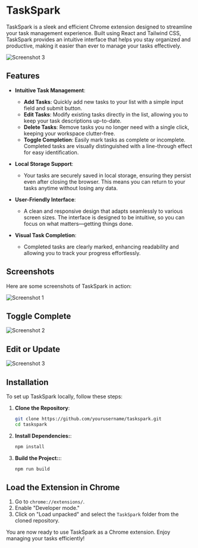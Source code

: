 # TaskSpark

TaskSpark is a sleek and efficient Chrome extension designed to streamline your task management experience. Built using React and Tailwind CSS, TaskSpark provides an intuitive interface that helps you stay organized and productive, making it easier than ever to manage your tasks effectively.

![Screenshot 3](https://drive.google.com/uc?id=1iRlSRNCJMnVKGSouu1Y1d9y7vGVdZ-lK)

## Features

- **Intuitive Task Management**: 
  - **Add Tasks**: Quickly add new tasks to your list with a simple input field and submit button.
  - **Edit Tasks**: Modify existing tasks directly in the list, allowing you to keep your task descriptions up-to-date.
  - **Delete Tasks**: Remove tasks you no longer need with a single click, keeping your workspace clutter-free.
  - **Toggle Completion**: Easily mark tasks as complete or incomplete. Completed tasks are visually distinguished with a line-through effect for easy identification.

- **Local Storage Support**: 
  - Your tasks are securely saved in local storage, ensuring they persist even after closing the browser. This means you can return to your tasks anytime without losing any data.

- **User-Friendly Interface**: 
  - A clean and responsive design that adapts seamlessly to various screen sizes. The interface is designed to be intuitive, so you can focus on what matters—getting things done.

- **Visual Task Completion**: 
  - Completed tasks are clearly marked, enhancing readability and allowing you to track your progress effortlessly.

## Screenshots

Here are some screenshots of TaskSpark in action:


![Screenshot 1](https://drive.google.com/uc?id=1Pkn5gutJezUH4gVVL-Wctk7V86lxEbP_)

## Toggle Complete
![Screenshot 2](https://drive.google.com/uc?id=1kGWe9Mf4cPomnSWrLAGZmwHNVxX6umQD)

## Edit or Update
![Screenshot 3](https://drive.google.com/uc?id=1WqVFMYy08VUR6R9Rau6lPK0ovv3c_cZX)

## Installation

To set up TaskSpark locally, follow these steps:

1. **Clone the Repository**:
   ```sh
   git clone https://github.com/yourusername/taskspark.git
   cd taskspark
2. **Install Dependencies:**:
   ```sh
   npm install
3. **Build the Project::**:
   ```sh
   npm run build
   
## Load the Extension in Chrome

1. Go to `chrome://extensions/`.
2. Enable "Developer mode."
3. Click on "Load unpacked" and select the `TaskSpark` folder from the cloned repository.

You are now ready to use TaskSpark as a Chrome extension. Enjoy managing your tasks efficiently!


